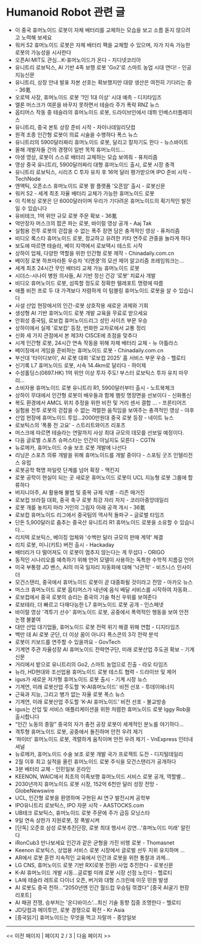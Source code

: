 # Humanoid Robot 관련 글

- 이 중국 휴머노이드 로봇이 자체 배터리를 교체하는 모습을 보고 소름 돋지 않으려고 노력해 보세요
- 워커 S2 휴머노이드 로봇은 자체 배터리 팩을 교체할 수 있으며, 자가 지속 가능한 로봇의 가능성을 시사한다
- 오픈AI·MIT도 관심…K-휴머노이드가 온다 - 지디넷코리아
- 유니트리 로보틱스, AI 기반 4족 보행 로봇 'Go2'로 스마트 농업 시대 연다! - 인공지능신문
- 유니트리, 상장 안내 발표 자본 선호는 확보했지만 대량 생산은 여전히 기다리는 중 - 36氪
- 오로텍 사장, 휴머노이드 로봇 '1인 1대 이상' 시대 예측 - 디지타임즈
- 엘론 머스크가 여론을 바꾸지 못하면서 테슬라 주가 폭락  RNZ 뉴스
- 옵티머스 작동 중 테슬라의 휴머노이드 로봇, 드라이브인에서 데뷔  인베스터플레이스
- 유니트리, 중국 본토 상장 준비 시작 - 차이나데일리닷컴
- 원격 조종 인간형 로봇이 의료 시술을 수행하다  폭스 뉴스
- 유니트리의 5900달러짜리 휴머노이드 로봇, 달리고 칼차기도 한다 - 뉴스바이트
- 올해 개발자들 간의 경쟁이 일반 목적 휴머노이드…
- 야생 영상, 로봇이 스스로 배터리 교체하는 모습 보여줘 - 퓨처리즘
- 영상 중국 유니트리, 5900달러짜리 대형 휴머노이드 출시, 로봇 시장 충격
- 유니트리 로보틱스, 시리즈 C 투자 유치 후 16억 달러 평가받으며 IPO 준비 시작 - TechNode
- 엔액틱, 오픈소스 휴머노이드 로봇 팔 플랫폼 ‘오픈암’ 출시 - 로봇신문
- 워커 S2 - 세계 최초 자율 배터리 교체가 가능한 휴머노이드 로봇
- 이 킥복싱 로봇은 단 6000달러이며 우리가 기다려온 휴머노이드의 획기적인 발전일 수 있습니다
- 유비테크, 1억 위안 규모 로봇 주문 확보 - 36氪
- 억만장자 머스크의 팝콘 파는 로봇, 바이럴 영상 공개 - Aaj Tak
- 실험용 전투 로봇의 걷잡을 수 없는 폭주 장면 담은 충격적인 영상 - 퓨처리즘
- 비디오 록스타 휴머노이드 로봇, 정교하고 유려한 키타 연주로 관중을 놀라게 하다
- 보도에 따르면 테슬라, 베이 지역에서 로보택시 테스트 시작
- 상하이 업체, 다양한 역할을 위한 인간형 로봇 제작 - Chinadaily.com.cn
- 베이징 로봇 하프마라톤 우승자 '티엔쿵'의 모션 제어 알고리즘 프레임워크는…
- 세계 최초 24시간 무인 배터리 교체 가능 휴머노이드 로봇
- 시더스-시나이 병원 의사들, AI 기반 정신 건강 ‘로봇’ 치료사 개발
- 비디오 휴머노이드 로봇, 섬뜩할 정도로 정확한 텔레포트 명령에 따름
- 애플 비전 프로 두 대 가격보다 저렴하게 이 텀블링 휴머노이드 로봇을 살 수 있습니다
- 사설 산업 현장에서의 인간-로봇 상호작용 새로운 과제와 기회
- 생성형 AI 기반 휴머노이드 로봇 개발 교육을 무료로 받으세요
- 안휘성 중국팀, 로보컵 휴머노이드리그 성인 사이즈 부문 우승
- 상하이에서 실제 '로보캅' 등장, 번화한 교차로에서 교통 정리
- 신화 세 가지 관점에서 본 제3차 CISCE에 초점을 맞추다
- 시계 인간형 로봇, 24시간 연속 작동을 위해 자체 배터리 교체 - 뉴 아틀라스
- 베이징에서 게임을 준비하는 휴머노이드 로봇 - Chinadaily.com.cn
- 부산대 '타이디보이', AI 로봇 대회 '로보컵 2025' 홈 서비스 부문 우승 - 헬로티
- 신기록 L7 휴머노이드 로봇, 시속 14.4km로 달리다 - 하이제
- 수성홀딩스(0697.HK) 1억 위안 이상 투자 주도! 부스터 로보틱스 투자 유치 마무리...
- 소비자용 휴머노이드 로봇 유니트리 R1, 5900달러부터 출시 - 노트북체크
- 상하이 무대에서 인간형 로봇이 배우들과 함께 햄릿 명장면을 선보이다 - 신화통신
- 복도 환경에서 AMCL 위치 추정을 위한 비전 및 거리 센서 결합 ... - 프론티어즈
- 실험용 전투 로봇의 걷잡을 수 없는 격렬한 움직임을 보여주는 충격적인 영상 - 야후
- 산업 현장에 휴머노이드 투입…2000만원대 중국 로봇 등장 - 네이트 뉴스
- 로보틱스의 ‘폭풍 전 고요’ - 스트리트와이즈 리포츠
- 머스크에 따르면 테슬라는 연말까지 사상 최대 규모의 데모를 선보일 예정이다.
- 다음 글로벌 스포츠 슈퍼스타는 인간이 아닐지도 모른다 - CGTN
- 뉴로메카, 휴머노이드 수술 보조 로봇 개발에 나선다
- 리닝은 스포츠 의류 개발을 위해 휴머노이드를 개발 중이다 - 스포팅 굿즈 인텔리전스 유럽
- 로봇공학 혁명 파일럿 단계를 넘어 확장 - 맥킨지
- 로봇 공학이 현실이 되는 곳 새로운 휴머노이드 로봇이 UCL 지능형 로봇 그룹에 합류하다
- 버지니아주, AI 활용해 불법 및 중복 규제 식별 - 리즌 매거진
- 로보컵 브라질 대회, 중국 축구 로봇 최강 자리 차지 - 코리아중앙데일리
- 로봇 개를 놓치지 마라 거인의 그림자 아래 공격 개시 - 36氪
- 로보컵 휴머노이드 리그에서 중국팀의 역사적 돌파구 – 글로벌 타임즈
- 단돈 5,900달러로 춤추는 중국산 유니트리 R1 휴머노이드 로봇을 소유할 수 있습니다…
- 리치텍 로보틱스, 베이징 업체와 '수백만 달러 규모의 판매 계약' 체결
- 리치 로봇, 미니(키트) 버전 출시 - Hackaday
- 배터리가 다 떨어져도 이 로봇이 멈추지 않는다는 게 무섭다 - ORIGO
- 동적인 시나리오를 예측하기 위해 언어 모델이 사용하는 독특한 수학적 지름길 언어
- 미국 부통령 JD 밴스, AI의 미국 일자리 자동화에 대해 '낙관적' - 비즈니스 인사이더
- 모건스탠리, 중국에서 휴머노이드 로봇이 곧 대중화될 것이라고 전망 - 마카오 뉴스
- 머스크 휴머노이드 로봇 옵티머스가 내년에 음식 배달 서비스를 시작하여 자동화...
- 로보컵에서 중국 로봇의 승리는 중국의 기술 혁신 우위를 보여준다
- 로보테라, 더 빠르고 다재다능한 L7 휴머노이드 로봇 공개 - 인스페넷
- 바이럴 영상 '격투기 선수' 휴머노이드 로봇, 공중에서 폭력적인 행동을 보여 안전 논쟁 불붙여
- 대만 산업 대기업들, 휴머노이드 로봇 전력 위기 해결 위해 연합 - 디지타임즈
- 백만 대 AI 로봇 군단, 더 이상 꿈이 아니다 폭스콘의 3각 전략 분석
- 로봇이 키보드를 연주할 수 있을까요 - GovTech
- 기계연 주관 자율성장 AI 휴머노이드 전략연구단, 미래 로봇산업 주도권 확보 - 기계신문
- 거리에서 밭으로 유니트리의 Go2, 스마트 농업으로 진출 - 라오 타임즈
- 뉴라, HD현대와 조선업용 휴머노이드 로봇 테스트 협력 - 드라이브 및 제어
- igus가 새로운 저가형 휴머노이드 로봇 출시 - 기계 시장 뉴스
- 기계연, 미래 로봇산업 주도할 'K-AI휴머노이드' 비전 선포 - 투데이에너지
- 근육과 지능, 그리고 병가 없는 자율 로봇  폭스 뉴스
- 기계연, 미래 로봇산업 주도할 'K-AI 휴머노이드' 비전 선포 - 불교방송
- igus는 산업 및 서비스 애플리케이션을 위한 저렴한 휴머노이드 로봇 Iggy Rob을 출시합니다
- “인간 노동의 종말” 중국의 자가 충전 공장 로봇이 세계적인 분노를 야기하다…
- 격투형 휴머노이드 로봇, 공중에서 돌진하며 안전 우려 제기
- ‘파이터’ 휴머노이드 로봇, 격렬하게 움직이며 안전 우려 제기 - VnExpress 인터내셔널
- 뉴로메카, 휴머노이드 수술 보조 로봇 개발 국가 프로젝트 도전 - 디지털데일리
- 2월 이후 최고 실적을 올린 휴머노이드 로봇 주식을 모건스탠리가 공개하다
- 3분 배터리 교체 - 인민일보 온라인
- KEENON, WAIC에서 최초의 이족보행 휴머노이드 서비스 로봇 공개, 역할별…
- 2030년까지 휴머노이드 로봇 시장, 152억 6천만 달러 성장 전망 - GlobeNewswire
- UCL, 인간형 로봇을 환영하며 구현된 AI 연구 발전시켜  공학부
- IPO유니트리 로보틱스, IPO 자문 시작 - AASTOCKS.com
- UB테크 로보틱스, 휴머노이드 로봇 주문에 주가 급등  모닝스타
- 9일 연속 상한가 지원로봇, 장 폭발시켜
- [단독] 오준호 삼성 로봇추진단장, 로봇 최대 행사서 강연…'휴머노이드 미래' 알린다
- iRonCub3 만나보세요 인간과 같은 균형을 가진 비행 로봇 - Thomasnet
- Keenon 로보틱스, 상업용 서비스 로봇 시장에서 글로벌 선두 지위 유지하며 …
- AR에서 로봇 훈련 지속적인 교육에서 인간과 로봇을 위한 통찰과 과제…
- LG CNS, 휴머노이드 로봇 기반 RX(로봇 전환) 사업 추진한다 - 로봇신문
- K-AI 휴머노이드 개발 시동…글로벌 미래 로봇 시장 선점 노린다 - 헬로티
- LA에 테슬라 레트로 다이너 오픈, 버거와 대형 스크린에 이웃 민원 발생
- AI 로봇도 중국 천하…“2050년엔 인간 월드컵 우승팀 꺾겠다” [중국 AI굴기 현장 리포트]
- AI 패권 전쟁, 승부처는 '온디바이스'...최신 기술 동향 집중 조명한다 - 헬로티
- JD닷컴과 메이투안, 로봇 경쟁으로 확전 - Kr Asia
- [중국읽기] 휴머노이드는 무엇을 먹고 자랄까 - 중앙일보

---
<< 이전 페이지  |  페이지 2 / 3  |  다음 페이지 >>